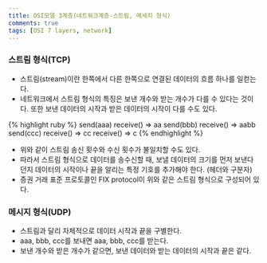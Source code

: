 ```yaml
---
title: OSI모델 3계층(네트워크계층-스트림, 메세지 형식)
comments: true
tags: [OSI 7 layers, network]
---
```


### 스트림 형식(TCP)
- 스트림(stream)이란 한쪽에서 다른 한쪽으로 연결된 데이터의 흐름 하나를 일컫는다.
- 네트워크에서 스트림 형식의 특징은 보낸 개수와 받는 개수가 다를 수 있다는 것이다. 또한 보낸 데이터의 시작과 받은 데이터의 시작이 다를 수도 있다.

{% highlight ruby %}
send(aaa)	receive()	=> aa
send(bbb)	receive()	=> aabb
send(ccc)	receive()	=> cc
 		receive()	=> c
{% endhighlight %}

- 위와 같이 스트림 송신 횟수와 수신 횟수가 불일치할 수도 있다.
- 따라서 스트림 형식으로 데이터를 송수신할 때, 보낼 데이터의 크기를 먼저 보낸다던지 데이터의 시작이나 끝을 알리는 특정 기호를 추가해야 한다. (헤더와 구분자)
- 증권 거래 표준 프로토콜인 FIX protocol이 위와 같은 스트림 형식으로 구성되어 있다.


### 메시지 형식(UDP)
- 스트림과 달리 자체적으로 데이터 시작과 끝을 구별한다.
- aaa, bbb, ccc를 보내면 aaa, bbb, ccc를 받는다.
- 보낸 개수와 받은 개수가 같으면, 보낸 데이터와 받는 데이터의 시작과 끝은 같다.


